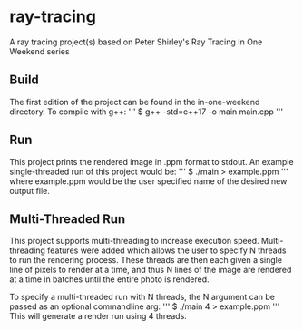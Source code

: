 # ray-tracing
A ray tracing project(s) based on Peter Shirley's Ray Tracing In One Weekend series

## Build
The first edition of the project can be found in the in-one-weekend directory.
To compile with g++:
'''
$ g++ -std=c++17 -o main main.cpp
'''

## Run
This project prints the rendered image in .ppm format to stdout. 
An example single-threaded run of this project would be:
'''
$ ./main > example.ppm
'''
where example.ppm would be the user specified name of the desired new output file.

## Multi-Threaded Run
This project supports multi-threading to increase execution speed. Multi-threading features
were added which allows the user to specify N threads to run the rendering process.
These threads are then each given a single line of pixels to render at a time, and thus 
N lines of the image are rendered at a time in batches until the entire photo is rendered.

To specify a multi-threaded run with N threads, the N argument can be passed as an optional commandline arg:
'''
$ ./main 4 > example.ppm
'''
This will generate a render run using 4 threads. 




